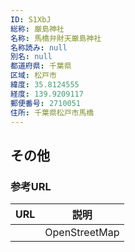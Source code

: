```yaml
---
ID: S1XbJ
総称: 厳島神社
名称: 馬橋弁財天厳島神社
名称読み: null
別名: null
都道府県: 千葉県
区域: 松戸市
緯度: 35.8124555
経度: 139.9209117
郵便番号: 2710051
住所: 千葉県松戸市馬橋
---
```


## その他

### 参考URL

| URL | 説明          |
| --- | ------------- |
|     | OpenStreetMap |
